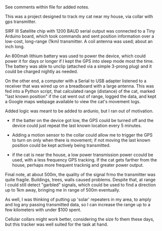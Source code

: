 See comments within file for added notes.

This was a project designed to track my cat near my house, via collar with gps transmitter.

SIRF III Satellite chip with 1200 BAUD serial output was connected to a Tiny Arduino board,
which took commands and sent position information over a low-cost, long-range (1km) transmitter. 
A coil antenna was used; about an inch long. 

An 800mah lithium battery was used to power the device,
which could power it for days or longer if I kept the GPS into sleep mode most the time.
The battery was able to unclip (attached via a simple 3-prong plug) and it could be charged
nightly as needed.


On the other end, a computer with a Serial to USB adapter 
listened to a receiver that was wired up on a breadboard with a large antenna.
This was fed into a Python script, that calculated range (distance) of the cat,
marked "last known position" if the cat went out of range, logged the data,
and kept a Google maps webpage available to view the cat's movement logs.


Added logic was meant to be added to ardunio, but I ran out of motivation.

- If the batter on the device got low, the GPS could be turned off and the 
device could just repeat the last known location every 5 minutes.

- Adding a motion sensor to the collar could allow me to trigger the
GPS to turn on only when there is movement; if not moving the last
known position could be kept actively being transmitted.

- if the cat is near the house, a low power transmission power ccould be
used, with a less frequency GPS tracking.  If the cat gets farther from the house,
perhaps more frequent tracknig and greater power output.

Final note, at about 500m, the quality of the signal frmo the transmitter
was quite fragile. Buildings, trees, walls caused problems. Despite that,
at range I could still detect "garbled" signals, which could be
used to find a direction up to 1km away, bringing me in range of 500m eventually.

As well, I was thinking of putting up 'solar' repeaters in my area,
to amply and log any passing transmitted data, so I can increase the range
up to a few kilometers with under $100 spent.

Cellular collars might work better, considering the size fo them these days,
but this tracker was well suited for the task at hand.
